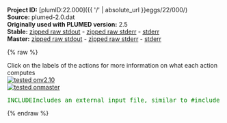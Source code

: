 **Project ID:** [plumID:22.000]({{ '/' | absolute_url }}eggs/22/000/)  
**Source:** plumed-2.0.dat  
**Originally used with PLUMED version:** 2.5  
**Stable:** [zipped raw stdout](plumed-2.0.dat.plumed.stdout.txt.zip) - [zipped raw stderr](plumed-2.0.dat.plumed.stderr.txt.zip) - [stderr](plumed-2.0.dat.plumed.stderr)  
**Master:** [zipped raw stdout](plumed-2.0.dat.plumed_master.stdout.txt.zip) - [zipped raw stderr](plumed-2.0.dat.plumed_master.stderr.txt.zip) - [stderr](plumed-2.0.dat.plumed_master.stderr)  

{% raw %}
<div class="plumedpreheader">
<div class="headerInfo" id="value_details_data/plumed-2.0.dat"> Click on the labels of the actions for more information on what each action computes </div>
<div class="containerBadge">
<div class="headerBadge"><a href="plumed-2.0.dat.plumed.stderr"><img src="https://img.shields.io/badge/v2.10-passing-green.svg" alt="tested onv2.10" /></a></div>
<div class="headerBadge"><a href="plumed-2.0.dat.plumed_master.stderr"><img src="https://img.shields.io/badge/master-passing-green.svg" alt="tested onmaster" /></a></div>
</div>
</div>
<pre class="plumedlisting">
<span id="data/plumed-2.0.datplumed-common-2.dat_short"><span class="plumedtooltip" style="color:green">INCLUDE<span class="right">Includes an external input file, similar to #include in C preprocessor. <a href="https://www.plumed.org/doc-master/user-doc/html/INCLUDE">More details</a>. Show <a class="toggler" href='javascript:;' onclick='toggleDisplay("data/plumed-2.0.datplumed-common-2.dat");'>included file</a><i></i></span></span> <span class="plumedtooltip">FILE<span class="right">file to be included<i></i></span></span>=<a class="toggler" href='javascript:;' onclick='toggleDisplay("data/plumed-2.0.datplumed-common-2.dat");'>plumed-common-2.dat</a>
</span><span id="data/plumed-2.0.datplumed-common-2.dat_long" style="display:none;"><span style="color:blue" class="comment"># The command:
</span><span class="toggler" style="color:red" onclick='toggleDisplay("data/plumed-2.0.datplumed-common-2.dat")'># INCLUDE FILE=plumed-common-2.dat
</span><span style="color:blue" class="comment"># ensures PLUMED loads the contents of the file called plumed-common-2.dat</span>
<span style="color:blue" class="comment"># The contents of this file are shown below (click the red comment to hide them).</span>
<span style="display:none;" id="data/plumed-2.0.datplumed-common-2.dat">The INCLUDE action with label <b>plumed-common-2.dat</b> calculates something</span><span class="plumedtooltip" style="color:green">UNITS<span class="right">This command sets the internal units for the code. <a href="https://www.plumed.org/doc-master/user-doc/html/UNITS" style="color:green">More details</a><i></i></span></span> <span class="plumedtooltip">LENGTH<span class="right">the units of lengths<i></i></span></span>=nm <span class="plumedtooltip">TIME<span class="right">the units of time<i></i></span></span>=ps  <span class="plumedtooltip">ENERGY<span class="right">the units of energy<i></i></span></span>=kj/mol
<span style="display:none;" id="data/plumed-2.0.dat">The UNITS action with label <b></b> calculates something</span><span class="plumedtooltip" style="color:green">MOLINFO<span class="right">This command is used to provide information on the molecules that are present in your system. <a href="https://www.plumed.org/doc-master/user-doc/html/MOLINFO" style="color:green">More details</a><i></i></span></span> <span class="plumedtooltip">STRUCTURE<span class="right">a file in pdb format containing a reference structure<i></i></span></span>=2.pdb
<span class="plumedtooltip" style="color:green">RANDOM_EXCHANGES<span class="right">Set random pattern for exchanges. <a href="https://www.plumed.org/doc-master/user-doc/html/RANDOM_EXCHANGES" style="color:green">More details</a><i></i></span></span>
<br/><b name="data/plumed-2.0.datab48" onclick='showPath("data/plumed-2.0.dat","data/plumed-2.0.datab48","data/plumed-2.0.datab48","brown")'>ab48</b>: <span class="plumedtooltip" style="color:green">COORDINATION<span class="right">Calculate coordination numbers. <a href="https://www.plumed.org/doc-master/user-doc/html/COORDINATION" style="color:green">More details</a><i></i></span></span>  <span class="plumedtooltip">GROUPA<span class="right">First list of atoms<i></i></span></span>=3045,3048,3049,3050,3826,3829,3830,3831  <span class="plumedtooltip">GROUPB<span class="right">Second list of atoms (if empty, N*(N-1)/2 pairs in GROUPA are counted)<i></i></span></span>=5452,5453,5454,5455  <span class="plumedtooltip">R_0<span class="right">The r_0 parameter of the switching function<i></i></span></span>=0.45
<span style="display:none;" id="data/plumed-2.0.datab48">The COORDINATION action with label <b>ab48</b> calculates the following quantities:<table  align="center" frame="void" width="95%" cellpadding="5%"><tr><td width="5%"><b> Quantity </b>  </td><td><b> Description </b> </td></tr><tr><td width="5%">ab48.value</td><td>the value of the coordination</td></tr></table></span><b name="data/plumed-2.0.datab49" onclick='showPath("data/plumed-2.0.dat","data/plumed-2.0.datab49","data/plumed-2.0.datab49","brown")'>ab49</b>: <span class="plumedtooltip" style="color:green">COORDINATION<span class="right">Calculate coordination numbers. <a href="https://www.plumed.org/doc-master/user-doc/html/COORDINATION" style="color:green">More details</a><i></i></span></span>  <span class="plumedtooltip">GROUPA<span class="right">First list of atoms<i></i></span></span>=3045,3048,3049,3050,3826,3829,3830,3831  <span class="plumedtooltip">GROUPB<span class="right">Second list of atoms (if empty, N*(N-1)/2 pairs in GROUPA are counted)<i></i></span></span>=5471,5472,5473,5474  <span class="plumedtooltip">R_0<span class="right">The r_0 parameter of the switching function<i></i></span></span>=0.45
<span style="display:none;" id="data/plumed-2.0.datab49">The COORDINATION action with label <b>ab49</b> calculates the following quantities:<table  align="center" frame="void" width="95%" cellpadding="5%"><tr><td width="5%"><b> Quantity </b>  </td><td><b> Description </b> </td></tr><tr><td width="5%">ab49.value</td><td>the value of the coordination</td></tr></table></span><b name="data/plumed-2.0.datab50" onclick='showPath("data/plumed-2.0.dat","data/plumed-2.0.datab50","data/plumed-2.0.datab50","brown")'>ab50</b>: <span class="plumedtooltip" style="color:green">COORDINATION<span class="right">Calculate coordination numbers. <a href="https://www.plumed.org/doc-master/user-doc/html/COORDINATION" style="color:green">More details</a><i></i></span></span>  <span class="plumedtooltip">GROUPA<span class="right">First list of atoms<i></i></span></span>=3045,3048,3049,3050,3826,3829,3830,3831  <span class="plumedtooltip">GROUPB<span class="right">Second list of atoms (if empty, N*(N-1)/2 pairs in GROUPA are counted)<i></i></span></span>=5487,5488,5489,5490  <span class="plumedtooltip">R_0<span class="right">The r_0 parameter of the switching function<i></i></span></span>=0.45

<span style="display:none;" id="data/plumed-2.0.datab50">The COORDINATION action with label <b>ab50</b> calculates the following quantities:<table  align="center" frame="void" width="95%" cellpadding="5%"><tr><td width="5%"><b> Quantity </b>  </td><td><b> Description </b> </td></tr><tr><td width="5%">ab50.value</td><td>the value of the coordination</td></tr></table></span><b name="data/plumed-2.0.datanti1" onclick='showPath("data/plumed-2.0.dat","data/plumed-2.0.datanti1","data/plumed-2.0.datanti1","brown")'>anti1</b>: <span class="plumedtooltip" style="color:green">ANTIBETARMSD<span class="right">Probe the antiparallel beta sheet content of your protein structure. <a href="https://www.plumed.org/doc-master/user-doc/html/ANTIBETARMSD" style="color:green">More details</a><i></i></span></span> <span class="plumedtooltip">RESIDUES<span class="right">this command is used to specify the set of residues that could conceivably form part of the secondary structure<i></i></span></span>=377,378,379,380,381,382,383,384,32,33,34,35,36,37,38 <span class="plumedtooltip">TYPE<span class="right"> the manner in which RMSD alignment is performed<i></i></span></span>=OPTIMAL <span class="plumedtooltip">R_0<span class="right">The r_0 parameter of the switching function<i></i></span></span>=0.1  <span class="plumedtooltip">STRANDS_CUTOFF<span class="right">If in a segment of protein the two strands are further apart then the calculation of the actual RMSD is skipped as the structure is very far from being beta-sheet like<i></i></span></span>=1 <span class="plumedtooltip">STYLE<span class="right"> Antiparallel beta sheets can either form in a single chain or from a pair of chains<i></i></span></span>=inter
<span style="display:none;" id="data/plumed-2.0.datanti1">The ANTIBETARMSD action with label <b>anti1</b> calculates the following quantities:<table  align="center" frame="void" width="95%" cellpadding="5%"><tr><td width="5%"><b> Quantity </b>  </td><td><b> Description </b> </td></tr><tr><td width="5%">anti1.struct</td><td>the vectors containing the rmsd distances between the residues and each of the reference structures</td></tr><tr><td width="5%">anti1.lessthan</td><td>the number blocks of residues that have an RMSD from the secondary structure that is less than the threshold</td></tr><tr><td width="5%">anti1.value</td><td>if LESS_THAN is present the RMSD distance between each residue and the ideal antiparallel beta sheet</td></tr></table></span><b name="data/plumed-2.0.datanti2" onclick='showPath("data/plumed-2.0.dat","data/plumed-2.0.datanti2","data/plumed-2.0.datanti2","brown")'>anti2</b>: <span class="plumedtooltip" style="color:green">ANTIBETARMSD<span class="right">Probe the antiparallel beta sheet content of your protein structure. <a href="https://www.plumed.org/doc-master/user-doc/html/ANTIBETARMSD" style="color:green">More details</a><i></i></span></span> <span class="plumedtooltip">RESIDUES<span class="right">this command is used to specify the set of residues that could conceivably form part of the secondary structure<i></i></span></span>=430,431,432,433,434,435,32,33,34,35,36,37 <span class="plumedtooltip">TYPE<span class="right"> the manner in which RMSD alignment is performed<i></i></span></span>=OPTIMAL <span class="plumedtooltip">R_0<span class="right">The r_0 parameter of the switching function<i></i></span></span>=0.1  <span class="plumedtooltip">STRANDS_CUTOFF<span class="right">If in a segment of protein the two strands are further apart then the calculation of the actual RMSD is skipped as the structure is very far from being beta-sheet like<i></i></span></span>=1 <span class="plumedtooltip">STYLE<span class="right"> Antiparallel beta sheets can either form in a single chain or from a pair of chains<i></i></span></span>=inter

<span style="display:none;" id="data/plumed-2.0.datanti2">The ANTIBETARMSD action with label <b>anti2</b> calculates the following quantities:<table  align="center" frame="void" width="95%" cellpadding="5%"><tr><td width="5%"><b> Quantity </b>  </td><td><b> Description </b> </td></tr><tr><td width="5%">anti2.struct</td><td>the vectors containing the rmsd distances between the residues and each of the reference structures</td></tr><tr><td width="5%">anti2.lessthan</td><td>the number blocks of residues that have an RMSD from the secondary structure that is less than the threshold</td></tr><tr><td width="5%">anti2.value</td><td>if LESS_THAN is present the RMSD distance between each residue and the ideal antiparallel beta sheet</td></tr></table></span><b name="data/plumed-2.0.datcat_site" onclick='showPath("data/plumed-2.0.dat","data/plumed-2.0.datcat_site","data/plumed-2.0.datcat_site","brown")'>cat_site</b>: <span class="plumedtooltip" style="color:green">CENTER<span class="right">Calculate the center for a group of atoms, with arbitrary weights. <a href="https://www.plumed.org/doc-master/user-doc/html/CENTER" style="color:green">More details</a><i></i></span></span> <span class="plumedtooltip">ATOMS<span class="right">the group of atoms that appear in the definition of this center<i></i></span></span>=3043,3824
<span style="display:none;" id="data/plumed-2.0.datcat_site">The CENTER action with label <b>cat_site</b> calculates the following quantities:<table  align="center" frame="void" width="95%" cellpadding="5%"><tr><td width="5%"><b> Quantity </b>  </td><td><b> Description </b> </td></tr><tr><td width="5%">cat_site.value</td><td>the position of the center of mass</td></tr></table></span><b name="data/plumed-2.0.datab48_site" onclick='showPath("data/plumed-2.0.dat","data/plumed-2.0.datab48_site","data/plumed-2.0.datab48_site","brown")'>ab48_site</b>: <span class="plumedtooltip" style="color:green">CENTER<span class="right">Calculate the center for a group of atoms, with arbitrary weights. <a href="https://www.plumed.org/doc-master/user-doc/html/CENTER" style="color:green">More details</a><i></i></span></span> <span class="plumedtooltip">ATOMS<span class="right">the group of atoms that appear in the definition of this center<i></i></span></span>=5442,5456
<span style="display:none;" id="data/plumed-2.0.datab48_site">The CENTER action with label <b>ab48_site</b> calculates the following quantities:<table  align="center" frame="void" width="95%" cellpadding="5%"><tr><td width="5%"><b> Quantity </b>  </td><td><b> Description </b> </td></tr><tr><td width="5%">ab48_site.value</td><td>the position of the center of mass</td></tr></table></span><b name="data/plumed-2.0.datab49_site" onclick='showPath("data/plumed-2.0.dat","data/plumed-2.0.datab49_site","data/plumed-2.0.datab49_site","brown")'>ab49_site</b>: <span class="plumedtooltip" style="color:green">CENTER<span class="right">Calculate the center for a group of atoms, with arbitrary weights. <a href="https://www.plumed.org/doc-master/user-doc/html/CENTER" style="color:green">More details</a><i></i></span></span> <span class="plumedtooltip">ATOMS<span class="right">the group of atoms that appear in the definition of this center<i></i></span></span>=5456,5475
<span style="display:none;" id="data/plumed-2.0.datab49_site">The CENTER action with label <b>ab49_site</b> calculates the following quantities:<table  align="center" frame="void" width="95%" cellpadding="5%"><tr><td width="5%"><b> Quantity </b>  </td><td><b> Description </b> </td></tr><tr><td width="5%">ab49_site.value</td><td>the position of the center of mass</td></tr></table></span><b name="data/plumed-2.0.datab50_site" onclick='showPath("data/plumed-2.0.dat","data/plumed-2.0.datab50_site","data/plumed-2.0.datab50_site","brown")'>ab50_site</b>: <span class="plumedtooltip" style="color:green">CENTER<span class="right">Calculate the center for a group of atoms, with arbitrary weights. <a href="https://www.plumed.org/doc-master/user-doc/html/CENTER" style="color:green">More details</a><i></i></span></span> <span class="plumedtooltip">ATOMS<span class="right">the group of atoms that appear in the definition of this center<i></i></span></span>=5475,5491
<span style="display:none;" id="data/plumed-2.0.datab50_site">The CENTER action with label <b>ab50_site</b> calculates the following quantities:<table  align="center" frame="void" width="95%" cellpadding="5%"><tr><td width="5%"><b> Quantity </b>  </td><td><b> Description </b> </td></tr><tr><td width="5%">ab50_site.value</td><td>the position of the center of mass</td></tr></table></span><b name="data/plumed-2.0.datdis_ab48" onclick='showPath("data/plumed-2.0.dat","data/plumed-2.0.datdis_ab48","data/plumed-2.0.datdis_ab48","brown")'>dis_ab48</b>: <span class="plumedtooltip" style="color:green">DISTANCE<span class="right">Calculate the distance/s between pairs of atoms. <a href="https://www.plumed.org/doc-master/user-doc/html/DISTANCE" style="color:green">More details</a><i></i></span></span> <span class="plumedtooltip">ATOMS<span class="right">the pair of atom that we are calculating the distance between<i></i></span></span>=<b name="data/plumed-2.0.datcat_site">cat_site</b>,<b name="data/plumed-2.0.datab48_site">ab48_site</b>
<span style="display:none;" id="data/plumed-2.0.datdis_ab48">The DISTANCE action with label <b>dis_ab48</b> calculates the following quantities:<table  align="center" frame="void" width="95%" cellpadding="5%"><tr><td width="5%"><b> Quantity </b>  </td><td><b> Description </b> </td></tr><tr><td width="5%">dis_ab48.value</td><td>the DISTANCE between this pair of atoms</td></tr></table></span><b name="data/plumed-2.0.datdis_ab49" onclick='showPath("data/plumed-2.0.dat","data/plumed-2.0.datdis_ab49","data/plumed-2.0.datdis_ab49","brown")'>dis_ab49</b>: <span class="plumedtooltip" style="color:green">DISTANCE<span class="right">Calculate the distance/s between pairs of atoms. <a href="https://www.plumed.org/doc-master/user-doc/html/DISTANCE" style="color:green">More details</a><i></i></span></span> <span class="plumedtooltip">ATOMS<span class="right">the pair of atom that we are calculating the distance between<i></i></span></span>=<b name="data/plumed-2.0.datcat_site">cat_site</b>,<b name="data/plumed-2.0.datab49_site">ab49_site</b>
<span style="display:none;" id="data/plumed-2.0.datdis_ab49">The DISTANCE action with label <b>dis_ab49</b> calculates the following quantities:<table  align="center" frame="void" width="95%" cellpadding="5%"><tr><td width="5%"><b> Quantity </b>  </td><td><b> Description </b> </td></tr><tr><td width="5%">dis_ab49.value</td><td>the DISTANCE between this pair of atoms</td></tr></table></span><b name="data/plumed-2.0.datdis_ab50" onclick='showPath("data/plumed-2.0.dat","data/plumed-2.0.datdis_ab50","data/plumed-2.0.datdis_ab50","brown")'>dis_ab50</b>: <span class="plumedtooltip" style="color:green">DISTANCE<span class="right">Calculate the distance/s between pairs of atoms. <a href="https://www.plumed.org/doc-master/user-doc/html/DISTANCE" style="color:green">More details</a><i></i></span></span> <span class="plumedtooltip">ATOMS<span class="right">the pair of atom that we are calculating the distance between<i></i></span></span>=<b name="data/plumed-2.0.datcat_site">cat_site</b>,<b name="data/plumed-2.0.datab50_site">ab50_site</b>
<span style="color:blue"># --- End of included input --- </span></span><br/><span style="display:none;" id="data/plumed-2.0.datdis_ab50">The DISTANCE action with label <b>dis_ab50</b> calculates the following quantities:<table  align="center" frame="void" width="95%" cellpadding="5%"><tr><td width="5%"><b> Quantity </b>  </td><td><b> Description </b> </td></tr><tr><td width="5%">dis_ab50.value</td><td>the DISTANCE between this pair of atoms</td></tr></table></span><b name="data/plumed-2.0.datbe0" onclick='showPath("data/plumed-2.0.dat","data/plumed-2.0.datbe0","data/plumed-2.0.datbe0","brown")'>be0</b>: <span class="plumedtooltip" style="color:green">METAD<span class="right">Used to performed metadynamics on one or more collective variables. <a href="https://www.plumed.org/doc-master/user-doc/html/METAD" style="color:green">More details</a><i></i></span></span> <span class="plumedtooltip">ARG<span class="right">the labels of the scalars on which the bias will act<i></i></span></span>=<b name="data/plumed-2.0.datab48">ab48</b> <span class="plumedtooltip">SIGMA<span class="right">the widths of the Gaussian hills<i></i></span></span>=1 <span class="plumedtooltip">HEIGHT<span class="right">the heights of the Gaussian hills<i></i></span></span>=1.0 <span class="plumedtooltip">BIASFACTOR<span class="right">use well tempered metadynamics and use this bias factor<i></i></span></span>=20 <span class="plumedtooltip">TEMP<span class="right">the system temperature - this is only needed if you are doing well-tempered metadynamics<i></i></span></span>=310 <span class="plumedtooltip">PACE<span class="right">the frequency for hill addition<i></i></span></span>=2000 <span class="plumedtooltip">FILE<span class="right"> a file in which the list of added hills is stored<i></i></span></span>=HILLS <span class="plumedtooltip">GRID_SPACING<span class="right">the approximate grid spacing (to be used as an alternative or together with GRID_BIN)<i></i></span></span>=0.5 <span class="plumedtooltip">GRID_MIN<span class="right">the lower bounds for the grid<i></i></span></span>=0 <span class="plumedtooltip">GRID_MAX<span class="right">the upper bounds for the grid<i></i></span></span>=30

<span style="display:none;" id="data/plumed-2.0.datbe0">The METAD action with label <b>be0</b> calculates the following quantities:<table  align="center" frame="void" width="95%" cellpadding="5%"><tr><td width="5%"><b> Quantity </b>  </td><td><b> Description </b> </td></tr><tr><td width="5%">be0.bias</td><td>the instantaneous value of the bias potential</td></tr></table></span><span class="plumedtooltip" style="color:green">PRINT<span class="right">Print quantities to a file. <a href="https://www.plumed.org/doc-master/user-doc/html/PRINT" style="color:green">More details</a><i></i></span></span> <span class="plumedtooltip">ARG<span class="right">the labels of the values that you would like to print to the file<i></i></span></span>=<b name="data/plumed-2.0.datab48">ab48</b>,<b name="data/plumed-2.0.datab49">ab49</b>,<b name="data/plumed-2.0.datdis_ab48">dis_ab48</b>,<b name="data/plumed-2.0.datdis_ab49">dis_ab49</b>,<b name="data/plumed-2.0.datanti1">anti1</b>,<b name="data/plumed-2.0.datanti2">anti2</b> <span class="plumedtooltip">STRIDE<span class="right"> the frequency with which the quantities of interest should be output<i></i></span></span>=2000 <span class="plumedtooltip">FILE<span class="right">the name of the file on which to output these quantities<i></i></span></span>=COLVAR
<span class="plumedtooltip" style="color:green">PRINT<span class="right">Print quantities to a file. <a href="https://www.plumed.org/doc-master/user-doc/html/PRINT" style="color:green">More details</a><i></i></span></span> <span class="plumedtooltip">ARG<span class="right">the labels of the values that you would like to print to the file<i></i></span></span>=<b name="data/plumed-2.0.datab48">ab48</b>,<b name="data/plumed-2.0.datbe0">be0.bias</b> <span class="plumedtooltip">STRIDE<span class="right"> the frequency with which the quantities of interest should be output<i></i></span></span>=2000 <span class="plumedtooltip">FILE<span class="right">the name of the file on which to output these quantities<i></i></span></span>=BIAS
</pre>
{% endraw %}

